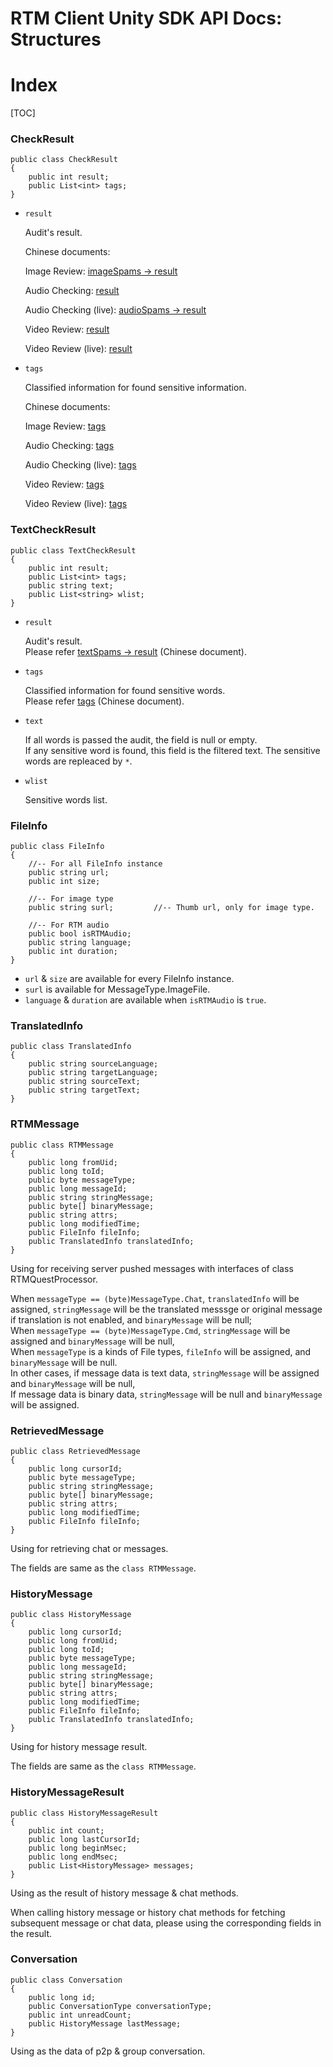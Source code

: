 # RTM Client Unity SDK API Docs: Structures

# Index

[TOC]

### CheckResult

    public class CheckResult
    {
        public int result;
        public List<int> tags;
    }

* `result`

    Audit's result.

    Chinese documents:

    Image Review: [imageSpams -> result](https://docs.ilivedata.com/imagecheck/techdocs/respon/)

    Audio Checking: [result](https://docs.ilivedata.com/audiocheck/techdoc/callres/)

    Audio Checking (live): [audioSpams -> result](https://docs.ilivedata.com/audiocheck/livetechdoc/livecallres/)

    Video Review: [result](https://docs.ilivedata.com/videocheck/techdoc/callres/)

    Video Review (live): [result](https://docs.ilivedata.com/videocheck/livetechdoc/livecallres/)

* `tags`

    Classified information for found sensitive information.

    Chinese documents:

    Image Review: [tags](https://docs.ilivedata.com/imagecheck/techdocs/respon/)

    Audio Checking: [tags](https://docs.ilivedata.com/audiocheck/techdoc/callres/)

    Audio Checking (live): [tags](https://docs.ilivedata.com/audiocheck/livetechdoc/livecallres/)

    Video Review: [tags](https://docs.ilivedata.com/videocheck/techdoc/callres/)

    Video Review (live): [tags](https://docs.ilivedata.com/videocheck/livetechdoc/livecallres/)

### TextCheckResult

    public class TextCheckResult
    {
        public int result;
        public List<int> tags;
        public string text;
        public List<string> wlist;
    }

* `result`

    Audit's result.  
    Please refer [textSpams -> result](https://docs.ilivedata.com/textcheck/technologydocument/http/) (Chinese document).

* `tags`

    Classified information for found sensitive words.  
    Please refer [tags](https://docs.ilivedata.com/textcheck/technologydocument/http/) (Chinese document).

* `text`

    If all words is passed the audit, the field is null or empty.  
    If any sensitive word is found, this field is the filtered text. The sensitive words are repleaced by `*`.

* `wlist`

    Sensitive words list.

### FileInfo

    public class FileInfo
    {
        //-- For all FileInfo instance
        public string url;
        public int size;

        //-- For image type
        public string surl;         //-- Thumb url, only for image type.

        //-- For RTM audio
        public bool isRTMAudio;
        public string language;
        public int duration;
    }

* `url` & `size` are available for every FileInfo instance.
* `surl` is available for MessageType.ImageFile.
* `language` & `duration` are available when `isRTMAudio` is `true`.

### TranslatedInfo

    public class TranslatedInfo
    {
        public string sourceLanguage;
        public string targetLanguage;
        public string sourceText;
        public string targetText;
    }

### RTMMessage

    public class RTMMessage
    {
        public long fromUid;
        public long toId;
        public byte messageType;
        public long messageId;
        public string stringMessage;
        public byte[] binaryMessage;
        public string attrs;
        public long modifiedTime;
        public FileInfo fileInfo;
        public TranslatedInfo translatedInfo;
    }

Using for receiving server pushed messages with interfaces of class RTMQuestProcessor.

When `messageType == (byte)MessageType.Chat`, `translatedInfo` will be assigned, `stringMessage` will be the translated messsge or original message if translation is not enabled, and `binaryMessage` will be null;   
When `messageType == (byte)MessageType.Cmd`, `stringMessage` will be assigned and `binaryMessage` will be null,  
When `messageType` is a kinds of File types, `fileInfo` will be assigned, and `binaryMessage` will be null.  
In other cases, if message data is text data, `stringMessage` will be assigned and `binaryMessage` will be null,  
If message data is binary data, `stringMessage` will be null and `binaryMessage` will be assigned.

### RetrievedMessage

    public class RetrievedMessage
    {
        public long cursorId;
        public byte messageType;
        public string stringMessage;
        public byte[] binaryMessage;
        public string attrs;
        public long modifiedTime;
        public FileInfo fileInfo;
    }

Using for retrieving chat or messages.

The fields are same as the `class RTMMessage`.

### HistoryMessage

    public class HistoryMessage
    {
        public long cursorId;
        public long fromUid;
        public long toId;
        public byte messageType;
        public long messageId;
        public string stringMessage;
        public byte[] binaryMessage;
        public string attrs;
        public long modifiedTime;
        public FileInfo fileInfo;
        public TranslatedInfo translatedInfo;
    }

Using for history message result.

The fields are same as the `class RTMMessage`.

### HistoryMessageResult

    public class HistoryMessageResult
    {
        public int count;
        public long lastCursorId;
        public long beginMsec;
        public long endMsec;
        public List<HistoryMessage> messages;
    }

Using as the result of history message & chat methods.

When calling history message or history chat methods for fetching subsequent message or chat data, please using the corresponding fields in the result.

### Conversation

    public class Conversation
    {
        public long id;
        public ConversationType conversationType;
        public int unreadCount;
        public HistoryMessage lastMessage;
    }

Using as the data of p2p & group conversation.